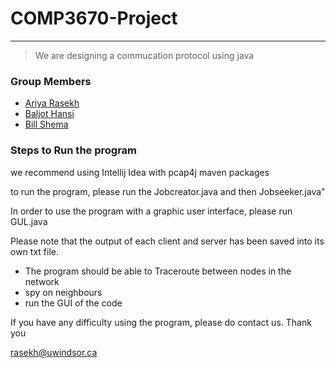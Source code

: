 # COMP3670-Project
---
> We are designing a commucation protocol using java
### Group Members
* [Ariya Rasekh](https://github.com/AriyaRasekh)
* [Baljot Hansi](https://github.com/bhansi) 
* [Bill Shema](https://github.com/nohack11)

### Steps to Run the program
we recommend using Intellij Idea with pcap4j maven packages

to run the program, please run the Jobcreator.java and then Jobseeker.java"

In order to use the program with a graphic user interface, please run GUL.java

Please note that the output of each client and server has been saved into its own txt file. 

- The program should be able to Traceroute between nodes in the network
- spy on neighbours 
- run the GUI of the code

If you have any difficulty using the program, please do contact us. Thank you

rasekh@uwindsor.ca